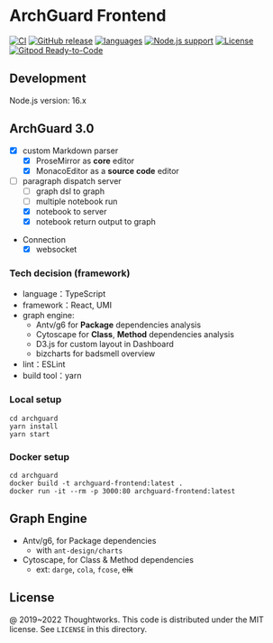 # ArchGuard Frontend

[![CI](https://github.com/archguard/archguard-frontend/actions/workflows/ci.yml/badge.svg)](https://github.com/archguard/archguard-frontend/actions/workflows/ci.yml)
[![GitHub release](https://img.shields.io/github/v/release/archguard/archguard-frontend?logo=git&logoColor=white)](https://github.com/archguard/archguard-frontend/releases)
[![languages](https://img.shields.io/badge/language-typescript-blueviolet?logo=TypeScript&logoColor=white)](https://www.typescriptlang.org/)
[![Node.js support](https://img.shields.io/badge/Node.js-16.x+-green?logo=nodedotjs&logoColor=white)](https://nodejs.org/)
[![License](https://img.shields.io/github/license/archguard/archguard-frontend?color=4D7A97&logo=opensourceinitiative&logoColor=white)](https://opensource.org/licenses/MIT)
[![Gitpod Ready-to-Code](https://img.shields.io/badge/Gitpod-ready--to--code-green?label=gitpod&logo=gitpod&logoColor=white)](https://gitpod.io/#https://github.com/archguard/archguard-frontend)

## Development

Node.js version: 16.x

## ArchGuard 3.0

- [x] custom Markdown parser 
  - [x] ProseMirror as **core** editor
  - [x] MonacoEditor as a **source code** editor
- [ ] paragraph dispatch server
  - [ ] graph dsl to graph
  - [ ] multiple notebook run
  - [x] notebook to server
  - [x] notebook return output to graph
- Connection 
  - [x] websocket 

### Tech decision (framework)

- language：TypeScript
- framework：React, UMI
- graph engine: 
  - Antv/g6 for **Package** dependencies analysis
  - Cytoscape for **Class**, **Method** dependencies analysis
  - D3.js for custom layout in Dashboard
  - bizcharts for badsmell overview
- lint：ESLint
- build tool：yarn

### Local setup

```
cd archguard
yarn install
yarn start
```

### Docker setup

```
cd archguard
docker build -t archguard-frontend:latest .
docker run -it --rm -p 3000:80 archguard-frontend:latest
```

## Graph Engine

- Antv/g6, for Package dependencies
  - with `ant-design/charts`
- Cytoscape, for Class & Method dependencies 
  - ext: `darge`, `cola`, `fcose`, ~~elk~~

License
---

@ 2019~2022 Thoughtworks. This code is distributed under the MIT license. See `LICENSE` in this directory.

